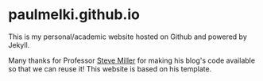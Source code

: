 paulmelki.github.io
============


This is my personal/academic website hosted on Github and powered by Jekyll.

Many thanks for Professor [Steve Miller](http://svmiller.com) for making his
blog's code available so that we can reuse it! This website is based on his 
template. 
